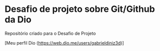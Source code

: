 # Desafio de projeto sobre Git/Github da Dio
Repositório criado para o Desafio de Projeto 

[Meu perfil Dio (https://web.dio.me/users/gabrieldiniz3d)]
